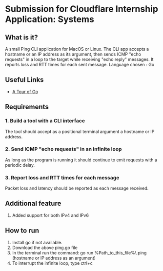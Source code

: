 # Submission for Cloudflare Internship Application: Systems

## What is it?

A small Ping CLI application for MacOS or Linux.
The CLI app accepts a hostname or an IP address as its argument, then sends ICMP "echo requests" in a loop to the target while receiving "echo reply" messages.
It reports loss and RTT times for each sent message.
Language chosen : Go

## Useful Links

- [A Tour of Go](https://tour.golang.org/welcome/1)

## Requirements

### 1. Build a tool with a CLI interface

The tool should accept as a positional terminal argument a hostname or IP address.

### 2. Send ICMP "echo requests" in an infinite loop

As long as the program is running it should continue to emit requests with a periodic delay.

### 3. Report loss and RTT times for each message

Packet loss and latency should be reported as each message received.


## Additional feature

1. Added support for both IPv4 and IPv6

## How to run

1. Install go if not available. 
2. Download the above ping.go file
2. In the terminal run the command: go run %Path_to_this_file%\ ping (hostname or IP address as an argument)
3. To interrupt the infinite loop, type ctrl+c

